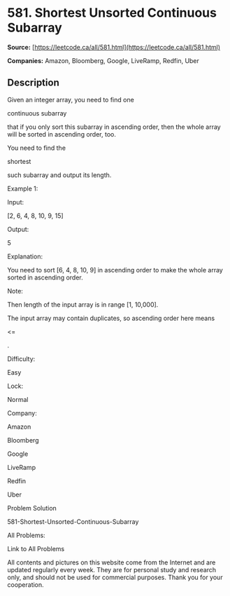 # 581. Shortest Unsorted Continuous Subarray

**Source:** [https://leetcode.ca/all/581.html](https://leetcode.ca/all/581.html)

**Companies:** Amazon, Bloomberg, Google, LiveRamp, Redfin, Uber

## Description

Given an integer array, you need to find one

continuous subarray

that if you only sort
        this subarray in ascending order, then the whole array will be sorted in ascending order,
        too.

You need to find the

shortest

such subarray and output its length.

Example 1:

Input:

[2, 6, 4, 8, 10, 9, 15]

Output:

5

Explanation:

You need to sort [6, 4, 8, 10, 9] in ascending order to make the whole array sorted in ascending order.

Note:

Then length of the input array is in range [1, 10,000].

The input array may contain duplicates, so ascending order here means

<=

.

Difficulty:

Easy

Lock:

Normal

Company:

Amazon

Bloomberg

Google

LiveRamp

Redfin

Uber

Problem Solution

581-Shortest-Unsorted-Continuous-Subarray

All Problems:

Link to All Problems

All contents and pictures on this website come from the Internet and are updated regularly every week. They are for personal study and research only, and should not be used for commercial purposes. Thank you for your cooperation.

